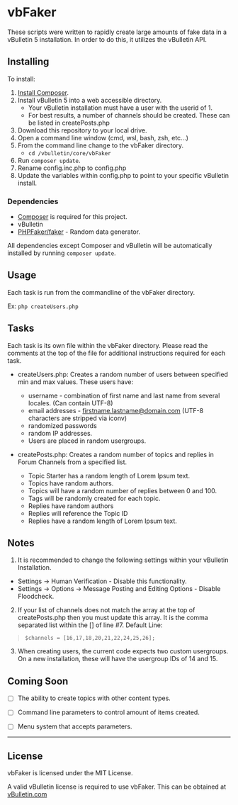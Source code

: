 # vbFaker

These scripts were written to rapidly create large amounts of fake data in a vBulletin 5 installation. In order to do this, it utilizes the vBulletin API.

## Installing

To install:

1. [Install Composer](https://getcomposer.org/download/).
2. Install vBulletin 5 into a web accessible directory.
    - Your vBulletin installation must have a user with the userid of 1.
    - For best results, a number of channels should be created. These can be listed in createPosts.php
3. Download this repository to your local drive.
4. Open a command line window (cmd, wsl, bash, zsh, etc...)
5. From the command line change to the vbFaker directory.
    - `cd /vbulletin/core/vbFaker`
6. Run `composer update`.
7. Rename config.inc.php to config.php
8. Update the variables within config.php to point to your specific vBulletin install.

### Dependencies

- [Composer](https://getcomposer.org/) is required for this project.
- vBulletin
- [PHPFaker/faker](https://fakerphp.github.io/) - Random data generator.

All dependencies except Composer and vBulletin will be automatically installed by running `composer update`.

## Usage

Each task is run from the commandline of the vbFaker directory.

Ex: `php createUsers.php`


## Tasks

Each task is its own file within the vbFaker directory. Please read the comments at the top of the file for additional instructions required for each task.

- createUsers.php: Creates a random number of users between specified min and max values. These users have:
  - username - combination of first name and last name from several locales. (Can contain UTF-8)
  - email addresses - firstname.lastname@domain.com (UTF-8 characters are stripped via iconv)
  - randomized passwords
  - random IP addresses.
  - Users are placed in random usergroups. 

- createPosts.php: Creates a random number of topics and replies in Forum Channels from a specified list.
  - Topic Starter has a random length of Lorem Ipsum text.
  - Topics have random authors.
  - Topics will have a random number of replies between 0 and 100.
  - Tags will be randomly created for each topic.
  - Replies have random authors
  - Replies will reference the Topic ID
  - Replies have a random length of Lorem Ipsum text.

## Notes

1. It is recommended to change the following settings within your vBulletin Installation.
  - Settings -> Human Verification - Disable this functionality.
  - Settings -> Options -> Message Posting and Editing Options - Disable Floodcheck.


2. If your list of channels does not match the array at the top of createPosts.php then you must update this array. It is the comma separated list within the [] of line #7. Default Line:

>```$channels = [16,17,18,20,21,22,24,25,26];```

3. When creating users, the current code expects two custom usergroups. On a new installation, these will have the usergroup IDs of 14 and 15.

## Coming Soon

- [ ] The ability to create topics with other content types.
- [ ] Command line parameters to control amount of items created.
- [ ] Menu system that accepts parameters.


---

## License

vbFaker is licensed under the MIT License.

A valid vBulletin license is required to use vbFaker. This can be obtained at [vBulletin.com](https://www.vbulletin.com)
